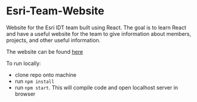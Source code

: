 # Esri-Team-Website

Website for the Esri IDT team built using React. The goal is to learn React and have a useful website for the team to give information about members, projects, and other useful information.

The website can be found [here](https://tyanthony.github.io/Esri-Team-Website/)


To run locally: 
* clone repo onto machine
* run `npm install`
* run `npm start`. This will compile code and open localhost server in browser
